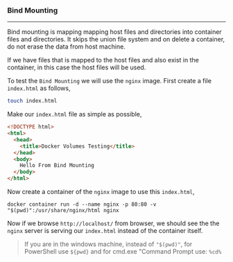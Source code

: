 ### Bind Mounting

---

Bind mounting is mapping mapping host files and directories into container files and directories. It skips the union file system and on delete a container, do not erase the data from host machine.

If we have files that is mapped to the host files and also exist in the container, in this case the host files will be used.

To test the `Bind Mounting` we will use the `nginx` image. First create a file `index.html` as follows,

```bash
touch index.html
```

Make our `index.html` file as simple as possible,

```html
<!DOCTYPE html>
<html>
  <head>
    <title>Docker Volumes Testing</title>
  </head>
  <body>
    Hello From Bind Mounting
  </body>
</html>
```

Now create a container of the `nginx` image to use this `index.html`,

```docker
docker container run -d --name nginx -p 80:80 -v "$(pwd)":/usr/share/nginx/html nginx
```

Now if we browse `http://localhost/` from browser, we should see the the `nginx` server is serving our `index.html` instead of the container itself.

> If you are in the windows machine, instead of `"$(pwd)"`, for PowerShell use `${pwd}` and for cmd.exe "Command Prompt use: `%cd%`
